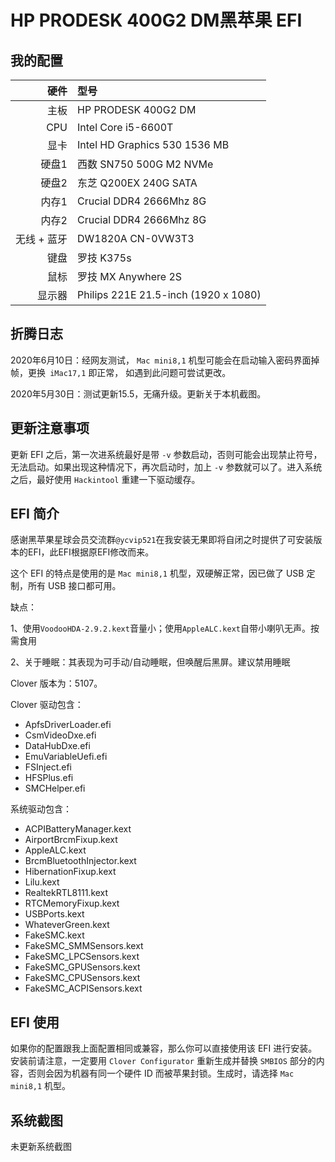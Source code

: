 # HP PRODESK 400G2 DM黑苹果 EFI

## 我的配置

|         硬件       |                   型号                  |
|-------------------:|:----------------------------------------|
|               主板 | HP PRODESK 400G2 DM                       |
|                CPU | Intel Core i5-6600T                  |
|               显卡 | Intel HD Graphics 530 1536 MB   |
|              硬盘1 | 西数 SN750 500G M2 NVMe        |
|              硬盘2 | 东芝 Q200EX 240G SATA     |
|               内存1 | Crucial DDR4 2666Mhz 8G |
|               内存2 | Crucial DDR4 2666Mhz 8G |
|        无线 + 蓝牙 | DW1820A CN-0VW3T3 |
|               键盘 | 罗技 K375s                          |
|               鼠标 | 罗技 MX Anywhere 2S                  |
|            显示器 | Philips 221E 21.5-inch (1920 x 1080) |


## 折腾日志

2020年6月10日：经网友测试， `Mac mini8,1` 机型可能会在启动输入密码界面掉帧，更换` iMac17,1` 即正常， 如遇到此问题可尝试更改。

2020年5月30日：测试更新15.5，无痛升级。更新关于本机截图。

## 更新注意事项

更新 EFI 之后，第一次进系统最好是带 `-v` 参数启动，否则可能会出现禁止符号，无法启动。如果出现这种情况下，再次启动时，加上 `-v` 参数就可以了。进入系统之后，最好使用 `Hackintool` 重建一下驱动缓存。


## EFI 简介

感谢黑苹果星球会员交流群`@ycvip521`在我安装无果即将自闭之时提供了可安装版本的EFI，此EFI根据原EFI修改而来。


这个 EFI 的特点是使用的是 `Mac mini8,1` 机型，双硬解正常，因已做了 USB 定制，所有 USB 接口都可用。

缺点：

1、使用`VoodooHDA-2.9.2.kext`音量小；使用`AppleALC.kext`自带小喇叭无声。按需食用

2、关于睡眠：其表现为可手动/自动睡眠，但唤醒后黑屏。建议禁用睡眠



Clover 版本为：5107。

Clover 驱动包含：

* ApfsDriverLoader.efi
* CsmVideoDxe.efi
* DataHubDxe.efi
* EmuVariableUefi.efi
* FSInject.efi
* HFSPlus.efi
* SMCHelper.efi

系统驱动包含：

* ACPIBatteryManager.kext
* AirportBrcmFixup.kext
* AppleALC.kext
* BrcmBluetoothInjector.kext
* HibernationFixup.kext
* Lilu.kext
* RealtekRTL8111.kext
* RTCMemoryFixup.kext
* USBPorts.kext
* WhateverGreen.kext
* FakeSMC.kext
* FakeSMC_SMMSensors.kext
* FakeSMC_LPCSensors.kext
* FakeSMC_GPUSensors.kext
* FakeSMC_CPUSensors.kext
* FakeSMC_ACPISensors.kext
## EFI 使用

如果你的配置跟我上面配置相同或兼容，那么你可以直接使用该 EFI 进行安装。安装前请注意，一定要用 `Clover Configurator` 重新生成并替换 `SMBIOS` 部分的内容，否则会因为机器有同一个硬件 ID 而被苹果封锁。生成时，请选择 `Mac mini8,1` 机型。


## 系统截图
未更新系统截图
